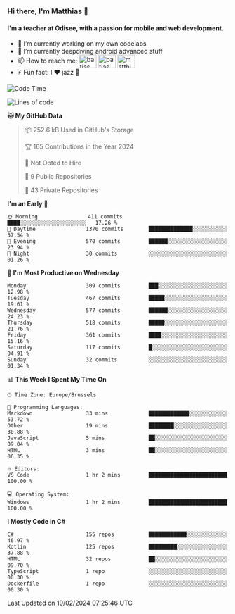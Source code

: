 ### Hi there, I'm Matthias 👋

#### I'm a teacher at Odisee, with a passion for mobile and web development.

- 🔭 I’m currently working on my own codelabs
- 🌱 I’m currently deepdiving android advanced stuff
- 📫 How to reach me: <a href="https://dev.to/batjas" target="_blank"><img align="center" src="https://raw.githubusercontent.com/rahuldkjain/github-profile-readme-generator/master/src/images/icons/Social/devto.svg" alt="batjas" height="30" width="40" /></a>
<a href="https://twitter.com/batjas" target="_blank"><img align="center" src="https://raw.githubusercontent.com/rahuldkjain/github-profile-readme-generator/master/src/images/icons/Social/twitter.svg" alt="batjas" height="30" width="40" /></a>
<a href="https://linkedin.com/in/matthiasdruwé" target="_blank"><img align="center" src="https://raw.githubusercontent.com/rahuldkjain/github-profile-readme-generator/master/src/images/icons/Social/linked-in-alt.svg" alt="matthiasdruwé" height="30" width="40" /></a>
- ⚡ Fun fact: I ❤ jazz 🎷


<!--START_SECTION:waka-->
![Code Time](http://img.shields.io/badge/Code%20Time-1%2C075%20hrs%2036%20mins-blue)

![Lines of code](https://img.shields.io/badge/From%20Hello%20World%20I%27ve%20Written-2.6%20million%20lines%20of%20code-blue)

**🐱 My GitHub Data** 

> 📦 252.6 kB Used in GitHub's Storage 
 > 
> 🏆 165 Contributions in the Year 2024
 > 
> 🚫 Not Opted to Hire
 > 
> 📜 9 Public Repositories 
 > 
> 🔑 43 Private Repositories 
 > 
**I'm an Early 🐤** 

```text
🌞 Morning                411 commits         ████░░░░░░░░░░░░░░░░░░░░░   17.26 % 
🌆 Daytime                1370 commits        ██████████████░░░░░░░░░░░   57.54 % 
🌃 Evening                570 commits         ██████░░░░░░░░░░░░░░░░░░░   23.94 % 
🌙 Night                  30 commits          ░░░░░░░░░░░░░░░░░░░░░░░░░   01.26 % 
```
📅 **I'm Most Productive on Wednesday** 

```text
Monday                   309 commits         ███░░░░░░░░░░░░░░░░░░░░░░   12.98 % 
Tuesday                  467 commits         █████░░░░░░░░░░░░░░░░░░░░   19.61 % 
Wednesday                577 commits         ██████░░░░░░░░░░░░░░░░░░░   24.23 % 
Thursday                 518 commits         █████░░░░░░░░░░░░░░░░░░░░   21.76 % 
Friday                   361 commits         ████░░░░░░░░░░░░░░░░░░░░░   15.16 % 
Saturday                 117 commits         █░░░░░░░░░░░░░░░░░░░░░░░░   04.91 % 
Sunday                   32 commits          ░░░░░░░░░░░░░░░░░░░░░░░░░   01.34 % 
```


📊 **This Week I Spent My Time On** 

```text
🕑︎ Time Zone: Europe/Brussels

💬 Programming Languages: 
Markdown                 33 mins             █████████████░░░░░░░░░░░░   53.72 % 
Other                    19 mins             ████████░░░░░░░░░░░░░░░░░   30.88 % 
JavaScript               5 mins              ██░░░░░░░░░░░░░░░░░░░░░░░   09.04 % 
HTML                     3 mins              ██░░░░░░░░░░░░░░░░░░░░░░░   06.35 % 

🔥 Editors: 
VS Code                  1 hr 2 mins         █████████████████████████   100.00 % 

💻 Operating System: 
Windows                  1 hr 2 mins         █████████████████████████   100.00 % 
```

**I Mostly Code in C#** 

```text
C#                       155 repos           ████████████░░░░░░░░░░░░░   46.97 % 
Kotlin                   125 repos           █████████░░░░░░░░░░░░░░░░   37.88 % 
HTML                     32 repos            ██░░░░░░░░░░░░░░░░░░░░░░░   09.70 % 
TypeScript               1 repo              ░░░░░░░░░░░░░░░░░░░░░░░░░   00.30 % 
Dockerfile               1 repo              ░░░░░░░░░░░░░░░░░░░░░░░░░   00.30 % 
```




 Last Updated on 19/02/2024 07:25:46 UTC
<!--END_SECTION:waka-->
